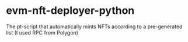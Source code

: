 # evm-nft-deployer-python
The pt-script that automatically mints NFTs according to a pre-generated list (I used RPC from Polygon)
